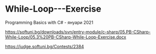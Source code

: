 # While-Loop---Exercise
Programming Basics with C# - януари 2021

https://softuni.bg/downloads/svn/entry-module/c-sharp/05.PB-CSharp-While-Loop/05.3%20PB-CSharp-While-Loop-Exercise.docx

https://judge.softuni.bg/Contests/2384
